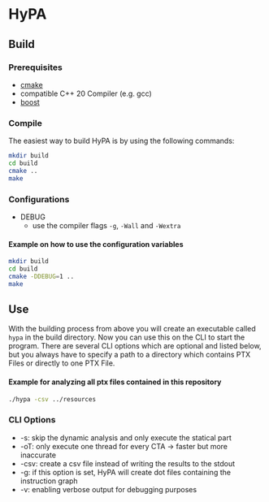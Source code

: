 # HyPA

## Build

### Prerequisites

- [cmake](https://cmake.org/)
- compatible C++ 20 Compiler (e.g. gcc)
- [boost](https://www.boost.org/)

### Compile

The easiest way to build HyPA is by using the following commands:
```bash
mkdir build
cd build
cmake ..
make
```

### Configurations

- DEBUG
  - use the compiler flags `-g`, `-Wall` and `-Wextra`

#### Example on how to use the configuration variables

```bash
mkdir build
cd build
cmake -DDEBUG=1 ..
make
```

## Use

With the building process from above you will create an executable called `hypa` in the build directory.
Now you can use this on the CLI to start the program.
There are several CLI options which are optional and listed below, but you always have to specify a path to a directory which contains PTX Files or directly to one PTX File.

#### Example for analyzing all ptx files contained in this repository
```bash
./hypa -csv ../resources
```

### CLI Options

- -s: skip the dynamic analysis and only execute the statical part
- -oT: only execute one thread for every CTA -> faster but more inaccurate
- -csv: create a csv file instead of writing the results to the stdout
- -g: if this option is set, HyPA will create dot files containing the instruction graph
- -v: enabling verbose output for debugging purposes

